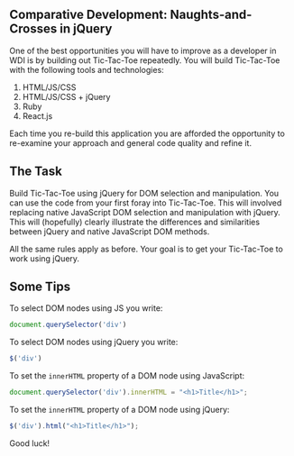 ## Comparative Development: Naughts-and-Crosses in jQuery

One of the best opportunities you will have to improve as a developer in WDI is by building out Tic-Tac-Toe repeatedly. You will build Tic-Tac-Toe with the following tools and technologies:

1. HTML/JS/CSS
2. HTML/JS/CSS + jQuery 
3. Ruby 
4. React.js

Each time you re-build this application you are afforded the opportunity to re-examine your approach and general code quality and refine it. 

## The Task 

Build Tic-Tac-Toe using jQuery for DOM selection and manipulation. You can use the code from your first foray into Tic-Tac-Toe. This will involved replacing native JavaScript DOM selection and manipulation with jQuery. This will (hopefully) clearly illustrate the differences and similarities between jQuery and native JavaScript DOM methods. 

All the same rules apply as before. Your goal is to get your Tic-Tac-Toe to work using jQuery. 

## Some Tips 

To select DOM nodes using JS you write:

```js
document.querySelector('div') 
```

To select DOM nodes using jQuery you write:

```js
$('div')
```

To set the `innerHTML` property of a DOM node using JavaScript:

```js
document.querySelector('div').innerHTML = "<h1>Title</h1>";
```

To set the `innerHTML` property of a DOM node using jQuery:

```js
$('div').html("<h1>Title</h1>");
```

Good luck!
